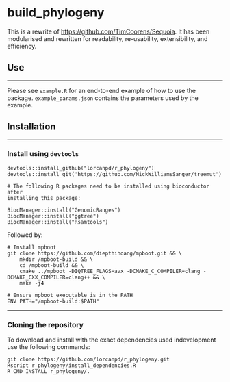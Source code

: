 # build_phylogeny
This is a rewrite of https://github.com/TimCoorens/Sequoia. It has been modularised and rewritten for readability, re-usability, extensibility, and efficiency.


## Use

---
Please see `example.R` for an end-to-end example of how to use the package.
`example_params.json` contains the parameters used by the example.



## Installation

---

### Install using `devtools`

```{R}
devtools::install_github("lorcanpd/r_phylogeny")
devtools::install_git('https://github.com/NickWilliamsSanger/treemut')

# The following R packages need to be installed using bioconductor after 
installing this package:

BiocManager::install("GenomicRanges")
BiocManager::install("ggtree")
BiocManager::install("Rsamtools")
```
Followed by:
```{bash}
# Install mpboot
git clone https://github.com/diepthihoang/mpboot.git && \
    mkdir /mpboot-build && \
    cd /mpboot-build && \
    cmake ../mpboot -DIQTREE_FLAGS=avx -DCMAKE_C_COMPILER=clang -DCMAKE_CXX_COMPILER=clang++ && \
    make -j4

# Ensure mpboot executable is in the PATH
ENV PATH="/mpboot-build:$PATH"
```
---
### Cloning the repository

To download and install with the exact dependencies used indevelopment use the following commands:
```{bash}
git clone https://github.com/lorcanpd/r_phylogeny.git
Rscript r_phylogeny/install_dependencies.R
R CMD INSTALL r_phylogeny/.
```



